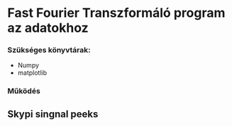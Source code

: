 # Fast Fourier Transzformáló program az adatokhoz

### Szükséges könyvtárak:
- Numpy
- matplotlib


### Működés

## Skypi singnal peeks